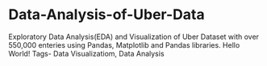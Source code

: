# Data-Analysis-of-Uber-Data
 Exploratory Data Analysis(EDA) and Visualization of Uber Dataset with over 550,000 enteries using Pandas, Matplotlib and Pandas libraries.
 Hello World!
Tags-  Data Visualizatiom, Data Analysis
